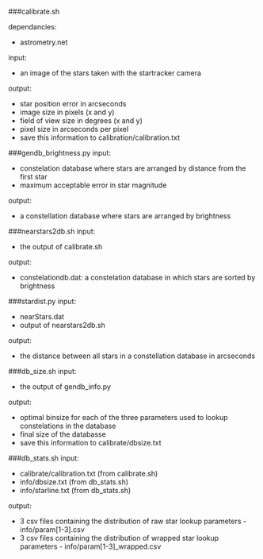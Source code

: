 ###calibrate.sh

dependancies:
- astrometry.net

input:
- an image of the stars taken with the startracker camera

output:
- star position error in arcseconds
- image size in pixels (x and y)
- field of view size in degrees (x and y)
- pixel size in arcseconds per pixel
- save this information to calibration/calibration.txt

###gendb_brightness.py
input:
- constelation database where stars are arranged by distance from the first star
- maximum acceptable error in star magnitude

output:
- a constellation database where stars are arranged by brightness

###nearstars2db.sh
input:
- the output of calibrate.sh

output:
- constelationdb.dat: a constelation database in which stars are sorted by brightness

###stardist.py
input:
- nearStars.dat
- output of nearstars2db.sh

output:
- the distance between all stars in a constellation database in arcseconds

###db_size.sh
input:
- the output of gendb_info.py

output:
- optimal binsize for each of the three parameters used to lookup constelations in the database
- final size of the databasse
- save this information to calibrate/dbsize.txt

###db_stats.sh
input:
- calibrate/calibration.txt  (from calibrate.sh)
- info/dbsize.txt (from db_stats.sh)
- info/starline.txt (from db_stats.sh)

output:
- 3 csv files containing the distribution of raw star lookup parameters - info/param[1-3].csv
- 3 csv files containing the distribution of wrapped star lookup parameters - info/param[1-3]_wrapped.csv
